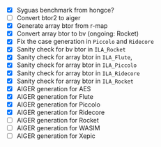 - [X] Syguas benchmark from hongce?
- [ ] Convert btor2 to aiger
- [X] Generate array btor from r-map
- [X] Convert array btor to bv (ongoing: Rocket)
- [X] Fix the case generation in `Piccolo` and `Ridecore`
- [X] Sanity check for bv btor in `ILA_Rocket`
- [X] Sanity check for array btor in `ILA_Flute`,
- [X] Sanity check for array btor in `ILA_Piccolo`
- [X] Sanity check for array btor in `ILA_Ridecore`
- [X] Sanity check for array btor in `ILA_Rocket`
- [X] AIGER generation for AES
- [x] AIGER generation for Flute
- [x] AIGER generation for Piccolo
- [x] AIGER generation for Ridecore
- [ ] AIGER generation for Rocket
- [ ] AIGER generation for WASIM
- [ ] AIGER generation for Xepic
